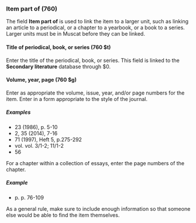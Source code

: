 ### Item part of (760)

The field **Item part of** is used to link the item to a larger unit, such as linking an article to a periodical, or a chapter to a yearbook, or a book to a series. Larger units must be in Muscat before they can be linked.

#### Title of periodical, book, or series (760 $t)

Enter the title of the periodical, book, or series. This field is linked to the **Secondary literature** database through $0.

#### Volume, year, page (760 $g)

Enter as appropriate the volume, issue, year, and/or page numbers for the item. Enter in a form appropriate to the style of the journal.

##### Examples

- 23 (1986), p. 5-10
- 2, 35 (2014), 7-16
- 71 (1997), Heft 5, p.275-292
- vol. vol. 3/1-2; 11/1-2
- 56

For a chapter within a collection of essays, enter the page numbers of the chapter.

##### Example

- p. p. 76-109

As a general rule, make sure to include enough information so that someone else would be able to find the item themselves.
